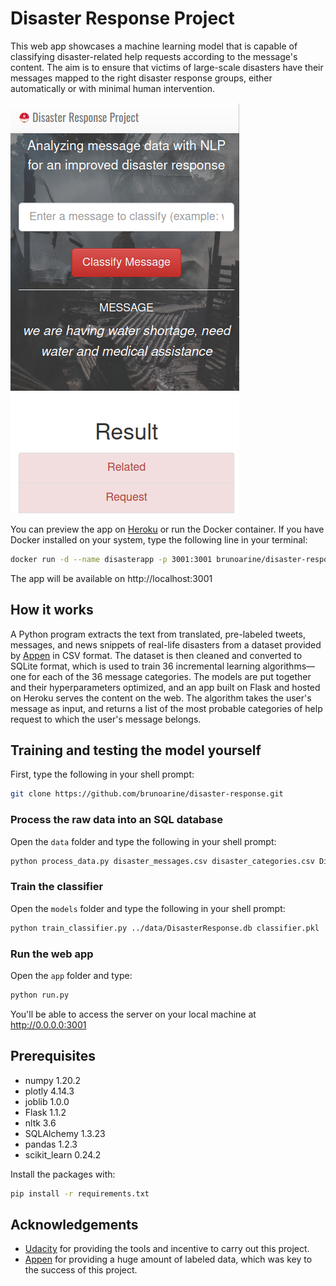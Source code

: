 # Disaster Response Project

This web app showcases a machine learning model that is capable of classifying disaster-related help requests according to the message's content. The aim is to ensure that victims of large-scale disasters have their messages mapped to the right disaster response groups, either automatically or with minimal human intervention.

![./images/screenshot.png](./images/screenshot.png)

You can preview the app on [Heroku](https://disaster-response-brunoarine.herokuapp.com) or run the Docker container. If you have Docker installed on your system, type the following line in your terminal:

```sh
docker run -d --name disasterapp -p 3001:3001 brunoarine/disaster-response
```

The app will be available on http://localhost:3001

## How it works

A Python program extracts the text from translated, pre-labeled tweets, messages, and news snippets of real-life disasters from a dataset provided by [Appen](https://www.appen.com) in CSV format. The dataset is then cleaned and converted to SQLite format, which is used to train 36 incremental learning algorithms—one for each of the 36 message categories. The models are put together and their hyperparameters optimized, and an app built on Flask and hosted on Heroku serves the content on the web. The algorithm takes the user's message as input, and returns a list of the most probable categories of help request to which the user's message belongs.

## Training and testing the model yourself

First, type the following in your shell prompt:

```sh
git clone https://github.com/brunoarine/disaster-response.git
```

### Process the raw data into an SQL database

Open the `data` folder and type the following in your shell prompt:

```sh
python process_data.py disaster_messages.csv disaster_categories.csv DisasterResponse.db
```

### Train the classifier

Open the `models` folder and type the following in your shell prompt:

```sh
python train_classifier.py ../data/DisasterResponse.db classifier.pkl
```

### Run the web app

Open the `app` folder and type:

```sh
python run.py
```

You'll be able to access the server on your local machine at http://0.0.0.0:3001

## Prerequisites

- numpy 1.20.2
- plotly 4.14.3
- joblib 1.0.0
- Flask 1.1.2
- nltk 3.6
- SQLAlchemy 1.3.23
- pandas 1.2.3
- scikit_learn 0.24.2

Install the packages with:

```sh
pip install -r requirements.txt
```

## Acknowledgements

- [Udacity](https://www.udacity.com) for providing the tools and incentive to carry out this project.
- [Appen](https://www.appen.com) for providing a huge amount of labeled data, which was key to the success of this project.
